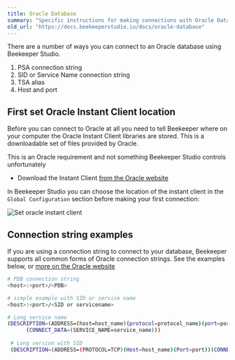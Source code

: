 ```yaml
---
title: Oracle Database
summary: "Specific instructions for making connections with Oracle Database"
old_url: "https://docs.beekeeperstudio.io/docs/oracle-database"
---
```


There are a number of ways you can connect to an Oracle database using Beekeeper Studio.

1. PSA connection string
1. SID or Service Name connection string
2. TSA alias
3. Host and port

## First set Oracle Instant Client location

Before you can connect to Oracle at all you need to tell Beekeeper where on your computer the Oracle Instant Client libraries are stored. This is a downloadable set of files provided by Oracle. 

This is an Oracle requirement and not something Beekeeper Studio controls unfortunately

- Download the Instant Client [from the Oracle website](https://www.oracle.com/cis/database/technologies/instant-client/downloads.html)

In Beekeeper Studio you can choose the location of the instant client in the `Global Configuration` section before making your first connection:

![Set oracle instant client](https://app.duckdocs.com/sites/2/pages/oracle-database/images/62)


## Connection string examples

If you are using a connection string to connect to your database, Beekeeper supports all common forms of Oracle connection strings. See the examples below, or [more on the Oracle website](https://docs.oracle.com/en/database/other-databases/essbase/21/essoa/connection-string-formats.html)

```bash
# PDB connection string
<host>:<port>/<PDB>

# simple example with SID or service name
<host>:<port>/<SID or servicename>

# Long service name
(DESCRIPTION=(ADDRESS=(host=host_name)(protocol=protocol_name)(port=port_number))
      (CONNECT_DATA=(SERVICE_NAME=service_name)))
      
 # Long version with SID
 (DESCRIPTION=(ADDRESS=(PROTOCOL=TCP)(Host=host_name)(Port=port))(CONNECT_DATA=(SID=sid_here)))
```
